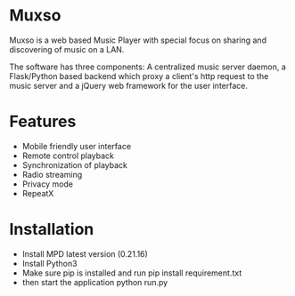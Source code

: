 # Muxso

Muxso is a web based Music Player with special focus on sharing and discovering of music on a LAN.

The software has three components: A centralized music server daemon, a Flask/Python based backend which proxy a client's http request to the music server and a jQuery web framework for the user interface.

# Features
- Mobile friendly user interface
- Remote control playback
- Synchronization of playback
- Radio streaming
- Privacy mode
- RepeatX

# Installation
- Install MPD latest version (0.21.16)
- Install Python3
- Make sure pip is installed and run pip install requirement.txt
- then start the application python run.py

